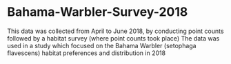 # Bahama-Warbler-Survey-2018
This data was collected from April to June 2018, by conducting point counts followed by a habitat survey (where point counts took place)
The data was used in a study which focused on the Bahama Warbler (setophaga flavescens) habitat preferences and distribution in 2018
